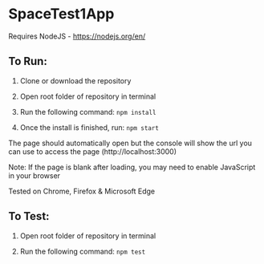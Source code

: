 # SpaceTest1App

Requires NodeJS - https://nodejs.org/en/

## To Run:

1. Clone or download the repository

2. Open root folder of repository in terminal

3. Run the following command: `npm install`

4. Once the install is finished, run: `npm start`

The page should automatically open but the console will show the url you can use to access the page (http://localhost:3000)

Note: If the page is blank after loading, you may need to enable JavaScript in your browser

Tested on Chrome, Firefox & Microsoft Edge

## To Test:

1. Open root folder of repository in terminal

2. Run the following command: `npm test`
